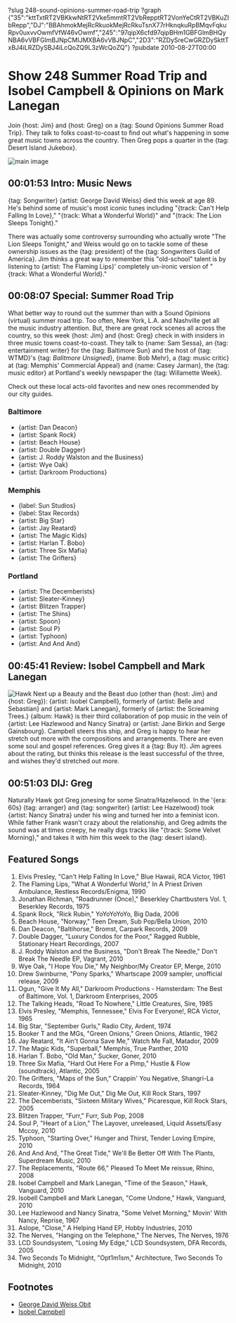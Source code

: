 ?slug 248-sound-opinions-summer-road-trip
?graph {"35":"kttTxtRT2VBKkwNtRT2Vke5mmtRT2VbRepptRT2VonYeCtRT2VBKuZIbRepp","DJ":"BBAhmokMejRcRkuokMejRcRkuTsnX77rHknqkuRpBMqvFqkuRpv0uxvvOwmfVfW46vOwmf","245":"97qipX6cfd97qipBHm1GBFGlmBHQyNBA6vVBFGlmBJNpCMlJMXBA6vVBJNpC","2D3":"RZDySreCwGRZDySkttTxBJ4iLRZDySBJ4iLcQoZQ9L3zWcQoZQ"}
?pubdate 2010-08-27T00:00

# Show 248 Summer Road Trip and Isobel Campbell & Opinions on Mark Lanegan
Join {host: Jim} and {host: Greg} on a {tag: Sound Opinions Summer Road Trip}. They talk to folks coast-to-coast to find out what's happening in some great music towns across the country. Then Greg pops a quarter in the {tag: Desert Island Jukebox}.

![main image](https://static.soundopinions.org/images/2010/roadtrip.jpg)


## 00:01:53 Intro: Music News
{tag: Songwriter} {artist: George David Weiss} died this week at age 89. He's behind some of music's most iconic tunes including "{track: Can't Help Falling In Love}," "{track: What a Wonderful World}" and "{track: The Lion Sleeps Tonight}." 

There was actually some controversy surrounding who actually wrote "The Lion Sleeps Tonight," and Weiss would go on to tackle some of these ownership issues as the {tag: president} of the {tag: Songwriters Guild of America}. Jim thinks a great way to remember this "old-school" talent is by listening to {artist: The Flaming Lips}' completely un-ironic version of "{track: What a Wonderful World}."

## 00:08:07 Special: Summer Road Trip
What better way to round out the summer than with a Sound Opinions (virtual) summer road trip. Too often, New York, L.A. and Nashville get all the music industry attention. But, there are great rock scenes all across the country, so this week {host: Jim} and {host: Greg} check in with insiders in three music towns coast-to-coast. They talk to {name: Sam Sessa}, an {tag: entertainment writer} for the {tag: Baltimore Sun} and the host of {tag: WTMD}'s {tag: *Balitmore Unsigned*}, {name: Bob Mehr}, a {tag: music critic} at {tag: Memphis' Commercial Appeal} and {name: Casey Jarman}, the {tag: music editor} at Portland's weekly newspaper the {tag: Willamette Week}.

Check out these local acts-old favorites and new ones recommended by our city guides.

### Baltimore
- {artist: Dan Deacon}
- {artist: Spank Rock}
- {artist: Beach House}
- {artist: Double Dagger}
- {artist: J. Roddy Walston and the Business}
- {artist: Wye Oak}
- {artist: Darkroom Productions}

### Memphis
- {label: Sun Studios}
- {label: Stax Records}
- {artist: Big Star}
- {artist: Jay Reatard}
- {artist: The Magic Kids}
- {artist: Harlan T. Bobo}
- {artist: Three Six Mafia}
- {artist: The Grifters}

### Portland
- {artist: The Decemberists}
- {artist: Sleater-Kinney}
- {artist: Blitzen Trapper}
- {artist: The Shins}
- {artist: Spoon}
- {artist: Soul P}
- {artist: Typhoon}
- {artist: And And And}

## 00:45:41 Review: Isobel Campbell and Mark Lanegan
![Hawk](https://static.soundopinions.org/assets/248/2450.jpg)
Next up a Beauty and the Beast duo (other than {host: Jim} and {host: Greg}): {artist: Isobel Campbell}, formerly of {artist: Belle and Sebastian} and {artist: Mark Lanegan}, formerly of {artist: the Screaming Trees.} {album: Hawk} is their third collaboration of pop music in the vein of {artist: Lee Hazlewood and Nancy Sinatra} or {artist: Jane Birkin and Serge Gainsbourg}. Campbell steers this ship, and Greg is happy to hear her stretch out more with the compositions and arrangements. There are even some soul and gospel references. Greg gives it a {tag: Buy It}. Jim agrees about the rating, but thinks this release is the least successful of the three, and wishes they'd stretched out more.

## 00:51:03 DIJ: Greg
Naturally Hawk got Greg jonesing for some Sinatra/Hazelwood. In the '{era: 60s} {tag: arranger} and {tag: songwriter} {artist: Lee Hazelwood} took {artist: Nancy Sinatra} under his wing and turned her into a feminist icon. While father Frank wasn't crazy about the relationship, and Greg admits the sound was at times creepy, he really digs tracks like "{track: Some Velvet Morning}," and takes it with him this week to the {tag: desert island}.


## Featured Songs
1. Elvis Presley, "Can't Help Falling In Love," Blue Hawaii, RCA Victor, 1961
2. The Flaming Lips, "What A Wonderful World," In A Priest Driven Ambulance, Restless Records/Enigma, 1990
3. Jonathan Richman, "Roadrunner (Once)," Beserkley Chartbusters Vol. 1, Beserkley Records, 1975
4. Spank Rock, "Rick Rubin," YoYoYoYoYo, Big Dada, 2006
5. Beach House, "Norway," Teen Dream, Sub Pop/Bella Union, 2010
6. Dan Deacon, "Baltihorse," Bromst, Carpark Records, 2009
7. Double Dagger, "Luxury Condos for the Poor," Ragged Rubble, Stationary Heart Recordings, 2007
8. J. Roddy Walston and the Business, "Don't Break The Needle," Don't Break The Needle EP, Vagrant, 2010
9. Wye Oak, "I Hope You Die," My Neighbor/My Creator EP, Merge, 2010
10. Drew Swinburne, "Pony Sparks," Whartscape 2009 sampler, unofficial release, 2009
11. Ogun, "Give It My All," Darkroom Productions - Hamsterdam: The Best of Baltimore, Vol. 1, Darkroom Enterprises, 2005
12. The Talking Heads, "Road To Nowhere," Little Creatures, Sire, 1985
13. Elvis Presley, "Memphis, Tennessee," Elvis For Everyone!, RCA Victor, 1965
14. Big Star, "September Gurls," Radio City, Ardent, 1974
15. Booker T and the MGs, "Green Onions," Green Onions, Atlantic, 1962
16. Jay Reatard, "It Ain't Gonna Save Me," Watch Me Fall, Matador, 2009
17. The Magic Kids, "Superball," Memphis, True Panther, 2010
18. Harlan T. Bobo, "Old Man," Sucker, Goner, 2010
19. Three Six Mafia, "Hard Out Here For a Pimp," Hustle & Flow (soundtrack), Atlantic, 2005
20. The Grifters, "Maps of the Sun," Crappin' You Negative, Shangri-La Records, 1964
21. Sleater-Kinney, "Dig Me Out," Dig Me Out, Kill Rock Stars, 1997
22. The Decemberists, "Sixteen Military Wives," Picaresque, Kill Rock Stars, 2005
23. Blitzen Trapper, "Furr," Furr, Sub Pop, 2008
24. Soul P, "Heart of a Lion," The Layover, unreleased, Liquid Assets/Easy Mccoy, 2010
25. Typhoon, "Starting Over," Hunger and Thirst, Tender Loving Empire, 2010
26. And And And, "The Great Tide," We'll Be Better Off With The Plants, Superdream Music, 2010
27. The Replacements, "Route 66," Pleased To Meet Me reissue, Rhino, 2008
28. Isobel Campbell and Mark Lanegan, "Time of the Season," Hawk, Vanguard, 2010
29. Isobell Campbell and Mark Lanegan, "Come Undone," Hawk, Vanguard, 2010
30. Lee Hazlewood and Nancy Sinatra, "Some Velvet Morning," Movin' With Nancy, Reprise, 1967
31. Aslope, "Close," A Helping Hand EP, Hobby Industries, 2010
32. The Nerves, "Hanging on the Telephone," The Nerves, The Nerves, 1976
33. LCD Soundsystem, "Losing My Edge," LCD Soundsystem, DFA Records, 2005
34. Two Seconds To Midnight, "Opt1m1sm," Architecture, Two Seconds To Midnight, 2010


## Footnotes
- [George David Weiss Obit](http://www.nytimes.com/2010/08/24/arts/music/24weiss.html)
- [Isobel Campbell](http://www.isobelcampbell.com/)
